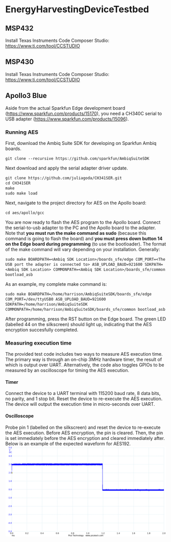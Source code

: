 # EnergyHarvestingDeviceTestbed

## MSP432

Install Texas Instruments Code Composer Studio: https://www.ti.com/tool/CCSTUDIO

## MSP430

Install Texas Instruments Code Composer Studio: https://www.ti.com/tool/CCSTUDIO

## Apollo3 Blue
Aside from the actual Sparkfun Edge development board (https://www.sparkfun.com/products/15170), you need a CH340C serial to USB adapter (https://www.sparkfun.com/products/15096).

### Running AES
First, download the Ambiq Suite SDK for developing on Sparkfun Ambiq boards.
```
git clone --recursive https://github.com/sparkfun/AmbiqSuiteSDK
```

Next download and apply the serial adapter driver update.
```
git clone https://github.com/juliagoda/CH341SER.git
cd CH341SER
make
sudo make load
```

Next, navigate to the project directory for AES on the Apollo board:
```
cd aes/apollo/gcc
```

You are now ready to flash the AES program to the Apollo board.
Connect the serial-to-usb adapter to the PC and the Apollo board to the adapter.
Note that **you must run the make command as sudo** (because this command is going to flash the board) and **you must press down button 14 on the Edge board during programming** (to use the bootloader).
The format of the make command will vary depending on your installation. Generally:
```
sudo make BOARDPATH=<Ambiq SDK Location>/boards_sfe/edge COM_PORT=<The USB port the adapter is connected to> ASB_UPLOAD_BAUD=921600 SDKPATH=<Ambiq SDK Location> COMMONPATH=<Ambiq SDK Location>/boards_sfe/common bootload_asb
```
As an example, my complete make command is:
```
sudo make BOARDPATH=/home/harrison/AmbiqSuiteSDK/boards_sfe/edge COM_PORT=/dev/ttyUSB0 ASB_UPLOAD_BAUD=921600 SDKPATH=/home/harrison/AmbiqSuiteSDK COMMONPATH=/home/harrison/AmbiqSuiteSDK/boards_sfe/common bootload_asb
```

After programming, press the RST button on the Edge board. The green LED (labelled 44 on the silkscreen) should light up, indicating that the AES encryption succesfully completed.

### Measuring execution time
The provided test code includes two ways to measure AES execution time.
The primary way is through an on-chip 3MHz hardware timer, the result of which is output over UART.
Alternatively, the code also toggles GPIOs to be measured by an oscilloscope for timing the AES execution.

#### Timer
Connect the device to a UART terminal with 115200 baud rate, 8 data bits, no parity, and 1 stop bit.
Reset the device to re-execute the AES execution.
The device will output the execution time in micro-seconds over UART.

#### Oscilloscope
Probe pin 1 (labelled on the silkscreen) and reset the device to re-execute the AES execution.
Before AES encryption, the pin is cleared.
Then, the pin is set immediately before the AES encryption and cleared immediately after.
Below is an example of the expected waveform for AES192.
![AES192 Encryption Waveform](aes192apollo.png)
